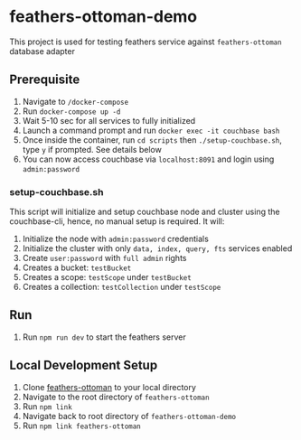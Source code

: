 # feathers-ottoman-demo

This project is used for testing feathers service against `feathers-ottoman` database adapter

## Prerequisite

1. Navigate to `/docker-compose`
2. Run `docker-compose up -d`
3. Wait 5-10 sec for all services to fully initialized
3. Launch a command prompt and run `docker exec -it couchbase bash`
4. Once inside the container, run `cd scripts` then `./setup-couchbase.sh`, type `y` if prompted. See details below
5. You can now access couchbase via `localhost:8091` and login using `admin:password`

### setup-couchbase.sh

This script will initialize and setup couchbase node and cluster using the couchbase-cli, hence, no manual setup is required. It will:

1. Initialize the node with `admin:password` credentials
2. Initialize the cluster with only `data, index, query, fts` services enabled
3. Create `user:password` with `full admin` rights
4. Creates a bucket: `testBucket`
5. Creates a scope: `testScope` under `testBucket`
6. Creates a collection: `testCollection` under `testScope`

## Run

1. Run `npm run dev` to start the feathers server

## Local Development Setup

1. Clone [feathers-ottoman](https://github.com/bwgjoseph/feathers-ottoman) to your local directory
2. Navigate to the root directory of `feathers-ottoman`
3. Run `npm link`
4. Navigate back to root directory of `feathers-ottoman-demo`
5. Run `npm link feathers-ottoman`
